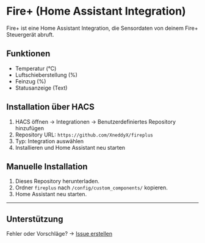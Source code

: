 # Fire+ (Home Assistant Integration)

Fire+ ist eine Home Assistant Integration, die Sensordaten von deinem Fire+ Steuergerät abruft.

## Funktionen

- Temperatur (°C)
- Luftschieberstellung (%)
- Feinzug (%)
- Statusanzeige (Text)

## Installation über HACS

1. HACS öffnen → Integrationen → Benutzerdefiniertes Repository hinzufügen
2. Repository URL: `https://github.com/XneddyX/fireplus`
3. Typ: Integration auswählen
4. Installieren und Home Assistant neu starten

## Manuelle Installation

1. Dieses Repository herunterladen.
2. Ordner `fireplus` nach `/config/custom_components/` kopieren.
3. Home Assistant neu starten.

---

## Unterstützung

Fehler oder Vorschläge? → [Issue erstellen](https://github.com/XneddyX/fireplus/issues)
